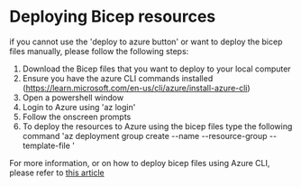 # Deploying Bicep resources
if you cannot use the 'deploy to azure button' or want to deploy the bicep files manually, please follow the following steps:

1. Download the Bicep files that you want to deploy to your local computer
2. Ensure you have the azure CLI commands installed (https://learn.microsoft.com/en-us/cli/azure/install-azure-cli)
3. Open a powershell window
4. Login to Azure using 'az login'
5. Follow the onscreen prompts
6. To deploy the resources to Azure using the bicep files type the following command 'az deployment group create --name <name of this deployment> --resource-group <name of the resource group you will be deploying to> --template-file <path to the main.bicep file>'

For more information, or on how to deploy bicep files using Azure CLI, please refer to [this article](https://learn.microsoft.com/en-us/azure/azure-resource-manager/bicep/deploy-cli)